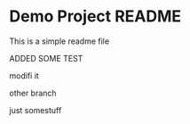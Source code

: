 # Demo Project README 

This is a simple readme file

ADDED SOME TEST

modifi it

other branch

just somestuff